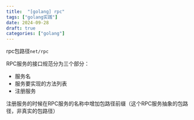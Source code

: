 ```yaml
---
title:  "[golang] rpc"
tags: ["golang实践"]
date: 2024-09-28
draft: true
categories: ["golang"]
---
```


rpc包路径`net/rpc`

RPC服务的接口规范分为三个部分：

- 服务名
- 服务要实现的方法列表
- 注册服务

注册服务的时候在RPC服务的名称中增加包路径前缀（这个RPC服务抽象的包路径，非真实的包路径）

